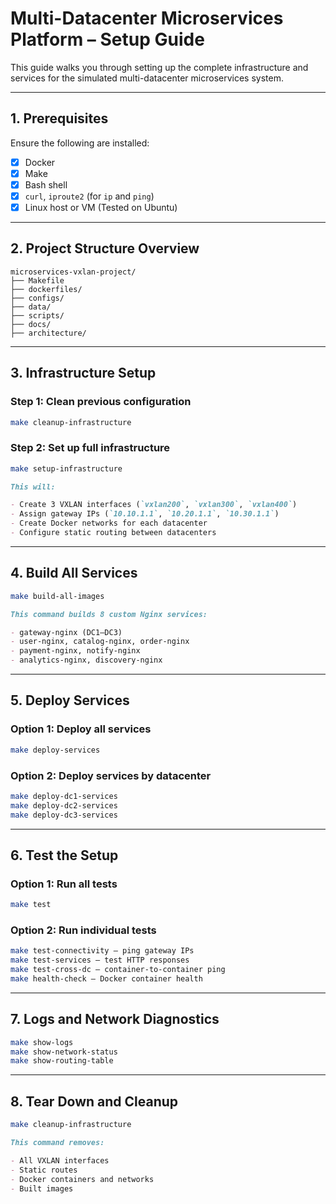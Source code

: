# Multi-Datacenter Microservices Platform – Setup Guide

This guide walks you through setting up the complete infrastructure and services for the simulated multi-datacenter microservices system.

---

## 1. Prerequisites

Ensure the following are installed:

- [x] Docker  
- [x] Make  
- [x] Bash shell  
- [x] `curl`, `iproute2` (for `ip` and `ping`)  
- [x] Linux host or VM (Tested on Ubuntu)

---

## 2. Project Structure Overview
```
microservices-vxlan-project/
├── Makefile
├── dockerfiles/
├── configs/
├── data/
├── scripts/
├── docs/
├── architecture/
```

---

## 3. Infrastructure Setup

### Step 1: Clean previous configuration

```bash
make cleanup-infrastructure
```

### Step 2: Set up full infrastructure

```bash
make setup-infrastructure
```
```markdown
This will:

- Create 3 VXLAN interfaces (`vxlan200`, `vxlan300`, `vxlan400`)
- Assign gateway IPs (`10.10.1.1`, `10.20.1.1`, `10.30.1.1`)
- Create Docker networks for each datacenter
- Configure static routing between datacenters
```
---

## 4. Build All Services
```bash
make build-all-images
```
```markdown
This command builds 8 custom Nginx services:

- gateway-nginx (DC1–DC3)
- user-nginx, catalog-nginx, order-nginx
- payment-nginx, notify-nginx
- analytics-nginx, discovery-nginx
```
---

## 5. Deploy Services
### Option 1: Deploy all services
```bash
make deploy-services
```
### Option 2: Deploy services by datacenter
```bash
make deploy-dc1-services
make deploy-dc2-services
make deploy-dc3-services
```
---

## 6. Test the Setup
### Option 1: Run all tests
```bash
make test
```
### Option 2: Run individual tests
```bash
make test-connectivity – ping gateway IPs
make test-services – test HTTP responses
make test-cross-dc – container-to-container ping
make health-check – Docker container health
```
---

## 7. Logs and Network Diagnostics
```bash
make show-logs
make show-network-status
make show-routing-table
```
---

## 8. Tear Down and Cleanup
```bash
make cleanup-infrastructure
```
```markdown
This command removes:

- All VXLAN interfaces
- Static routes
- Docker containers and networks
- Built images
```